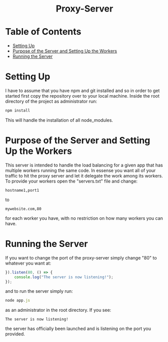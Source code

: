 <h1 align=center>Proxy-Server</h1>


# Table of Contents

- [Setting Up](#setting-up)
- [Purpose of the Server and Setting Up the Workers](#purpose-of-the-server-and-setting-up-the-workers)
- [Running the Server](#running-the-server)


# Setting Up
I have to assume that you have npm and git installed and so in order to get started first copy the repository over to your local machine. Inside the root directory of the project as administrator run:
```js
npm install
```
This will handle the installation of all node_modules.


# Purpose of the Server and Setting Up the Workers
This server is intended to handle the load balancing for a given app that has multiple workers running the same code. In essense you want all of your traffic to hit the proxy server and let it delegate the work among its workers. To provide your workers open the "servers.txt" file and change:
```
hostname1,port1
```
to
```
mywebsite.com,80
```
for each worker you have, with no restriction on how many workers you can have.


# Running the Server
If you want to change the port of the proxy-server simply change "80" to whatever you want at:
```js
}).listen(80, () => {
    console.log("The server is now listening!");
});
```
and to run the server simply run:
```js
node app.js
```
as an administrator in the root directory. If you see:
```
The server is now listening!
```
the server has officially been launched and is listening on the port you provided.